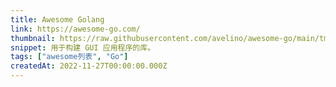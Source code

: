 ```yaml
---
title: Awesome Golang
link: https://awesome-go.com/
thumbnail: https://raw.githubusercontent.com/avelino/awesome-go/main/tmpl/assets/logo.png
snippet: 用于构建 GUI 应用程序的库。
tags: ["awesome列表", "Go"]
createdAt: 2022-11-27T00:00:00.000Z
---
```

